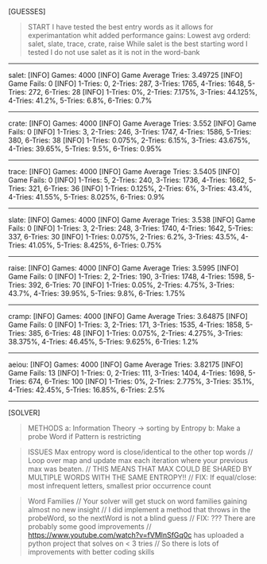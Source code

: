 [GUESSES]
> START
I have tested the best entry words as it allows for experimantation whit added performance gains:
Lowest avg orderd: salet, slate, trace, crate, raise
While salet is the best starting word I tested I do not use salet as it is not in the word-bank

--------------------------------------------------------------------------------------------------------

salet:
[INFO] Games: 4000
[INFO] Game Average Tries: 3.49725
[INFO] Game Fails: 0
[INFO] 1-Tries: 0, 2-Tries: 287, 3-Tries: 1765, 4-Tries: 1648, 5-Tries: 272, 6-Tries: 28
[INFO] 1-Tries: 0%, 2-Tries: 7.175%, 3-Tries: 44.125%, 4-Tries: 41.2%, 5-Tries: 6.8%, 6-Tries: 0.7%

--------------------------------------------------------------------------------------------------------

crate:
[INFO] Games: 4000
[INFO] Game Average Tries: 3.552
[INFO] Game Fails: 0
[INFO] 1-Tries: 3, 2-Tries: 246, 3-Tries: 1747, 4-Tries: 1586, 5-Tries: 380, 6-Tries: 38
[INFO] 1-Tries: 0.075%, 2-Tries: 6.15%, 3-Tries: 43.675%, 4-Tries: 39.65%, 5-Tries: 9.5%, 6-Tries: 0.95%

--------------------------------------------------------------------------------------------------------

trace:
[INFO] Games: 4000
[INFO] Game Average Tries: 3.5405
[INFO] Game Fails: 0
[INFO] 1-Tries: 5, 2-Tries: 240, 3-Tries: 1736, 4-Tries: 1662, 5-Tries: 321, 6-Tries: 36
[INFO] 1-Tries: 0.125%, 2-Tries: 6%, 3-Tries: 43.4%, 4-Tries: 41.55%, 5-Tries: 8.025%, 6-Tries: 0.9%

--------------------------------------------------------------------------------------------------------

slate:
[INFO] Games: 4000
[INFO] Game Average Tries: 3.538
[INFO] Game Fails: 0
[INFO] 1-Tries: 3, 2-Tries: 248, 3-Tries: 1740, 4-Tries: 1642, 5-Tries: 337, 6-Tries: 30
[INFO] 1-Tries: 0.075%, 2-Tries: 6.2%, 3-Tries: 43.5%, 4-Tries: 41.05%, 5-Tries: 8.425%, 6-Tries: 0.75%

--------------------------------------------------------------------------------------------------------

raise:
[INFO] Games: 4000
[INFO] Game Average Tries: 3.5995
[INFO] Game Fails: 0
[INFO] 1-Tries: 2, 2-Tries: 190, 3-Tries: 1748, 4-Tries: 1598, 5-Tries: 392, 6-Tries: 70
[INFO] 1-Tries: 0.05%, 2-Tries: 4.75%, 3-Tries: 43.7%, 4-Tries: 39.95%, 5-Tries: 9.8%, 6-Tries: 1.75%

--------------------------------------------------------------------------------------------------------

cramp:
[INFO] Games: 4000
[INFO] Game Average Tries: 3.64875
[INFO] Game Fails: 0
[INFO] 1-Tries: 3, 2-Tries: 171, 3-Tries: 1535, 4-Tries: 1858, 5-Tries: 385, 6-Tries: 48
[INFO] 1-Tries: 0.075%, 2-Tries: 4.275%, 3-Tries: 38.375%, 4-Tries: 46.45%, 5-Tries: 9.625%, 6-Tries: 1.2%

--------------------------------------------------------------------------------------------------------

aeiou:
[INFO] Games: 4000
[INFO] Game Average Tries: 3.82175
[INFO] Game Fails: 13
[INFO] 1-Tries: 0, 2-Tries: 111, 3-Tries: 1404, 4-Tries: 1698, 5-Tries: 674, 6-Tries: 100
[INFO] 1-Tries: 0%, 2-Tries: 2.775%, 3-Tries: 35.1%, 4-Tries: 42.45%, 5-Tries: 16.85%, 6-Tries: 2.5%

--------------------------------------------------------------------------------------------------------

[SOLVER]
> METHODS
 > a: Information Theory -> sorting by Entropy
 > b: Make a probe Word if Pattern is restricting


> ISSUES
 > Max entropy word is close/identical to the other top words
  // Loop over map and update max each iteration where your previous max was beaten.
  // THIS MEANS THAT MAX COULD BE SHARED BY MULTIPLE WORDS WITH THE SAME ENTROPY!!
  // FIX: If equal/close: most infrequent letters, smallest prior occurrence count

 > Word Families
  // Your solver will get stuck on word families gaining almost no new insight
  // I did implement a method that throws in the probeWord, so the nextWord is not a blind guess
  // FIX: ??? There are probably some good improvements
  // https://www.youtube.com/watch?v=fVMlnSfGq0c has uploaded a python project that solves on < 3 tries
  // So there is lots of improvements with better coding skills
